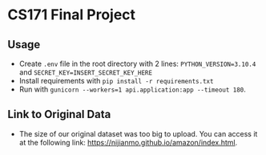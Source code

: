 # CS171 Final Project

## Usage
- Create `.env` file in the root directory with 2 lines: `PYTHON_VERSION=3.10.4` and `SECRET_KEY=INSERT_SECRET_KEY_HERE`
- Install requirements with `pip install -r requirements.txt`
- Run with `gunicorn --workers=1 api.application:app --timeout 180`.

## Link to Original Data
- The size of our original dataset was too big to upload. You can access it at the following link: https://nijianmo.github.io/amazon/index.html.